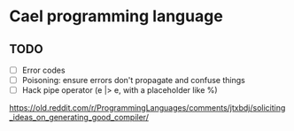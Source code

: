 # Cael programming language

## TODO

* [ ] Error codes
* [ ] Poisoning: ensure errors don't propagate and confuse things
* [ ] Hack pipe operator (e |> e, with a placeholder like %)

https://old.reddit.com/r/ProgrammingLanguages/comments/jtxbdj/soliciting_ideas_on_generating_good_compiler/